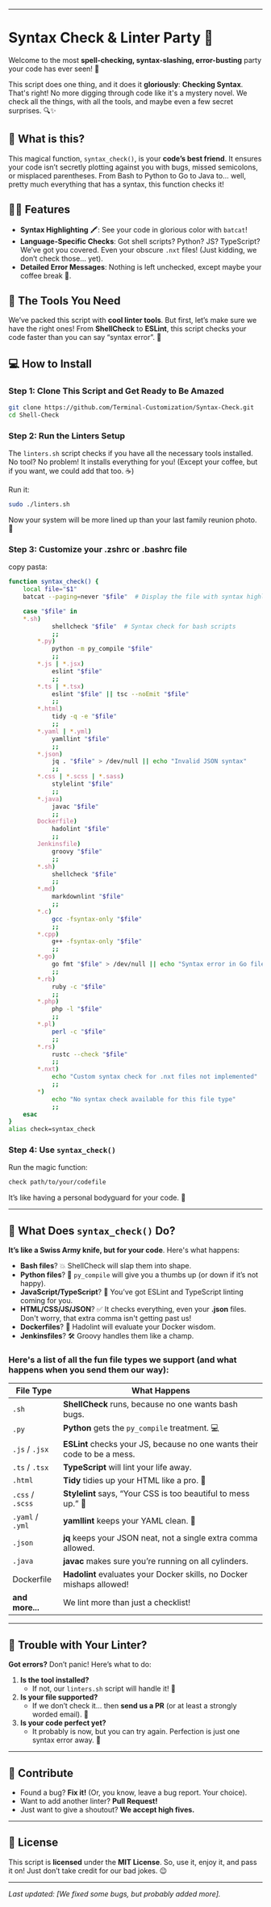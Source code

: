 
---

# Syntax Check & Linter Party 🎉

Welcome to the most **spell-checking, syntax-slashing, error-busting** party your code has ever seen! 🥳

This script does one thing, and it does it **gloriously**: **Checking Syntax**. That's right! No more digging through code like it's a mystery novel. We check all the things, with all the tools, and maybe even a few secret surprises. 🔍✨

## 🎯 What is this?

This magical function, `syntax_check()`, is your **code’s best friend**. It ensures your code isn’t secretly plotting against you with bugs, missed semicolons, or misplaced parentheses. From Bash to Python to Go to Java to... well, pretty much everything that has a syntax, this function checks it!

## 🧙‍♂️ Features

- **Syntax Highlighting** 🖍: See your code in glorious color with `batcat`!
- **Language-Specific Checks**: Got shell scripts? Python? JS? TypeScript? We’ve got you covered. Even your obscure `.nxt` files! (Just kidding, we don’t check those… yet).
- **Detailed Error Messages**: Nothing is left unchecked, except maybe your coffee break 🍵.

## 🔧 The Tools You Need

We’ve packed this script with **cool linter tools**. But first, let’s make sure we have the right ones! From **ShellCheck** to **ESLint**, this script checks your code faster than you can say “syntax error”. 🚀

## 💻 How to Install

### Step 1: Clone This Script and Get Ready to Be Amazed

```bash
git clone https://github.com/Terminal-Customization/Syntax-Check.git
cd Shell-Check
```

### Step 2: Run the Linters Setup

The `linters.sh` script checks if you have all the necessary tools installed. No tool? No problem! It installs everything for you! (Except your coffee, but if you want, we could add that too. ☕)

Run it:

```bash
sudo ./linters.sh
```

Now your system will be more lined up than your last family reunion photo. 📸


### Step 3: Customize your .zshrc or .bashrc file

copy pasta:

```bash
function syntax_check() {
    local file="$1"
    batcat --paging=never "$file"  # Display the file with syntax highlighting

    case "$file" in
	*.sh)
            shellcheck "$file"  # Syntax check for bash scripts
            ;;
        *.py) 
            python -m py_compile "$file" 
            ;;
        *.js | *.jsx) 
            eslint "$file" 
            ;;
        *.ts | *.tsx) 
            eslint "$file" || tsc --noEmit "$file" 
            ;;
        *.html) 
            tidy -q -e "$file" 
            ;;
        *.yaml | *.yml) 
            yamllint "$file" 
            ;;
        *.json) 
            jq . "$file" > /dev/null || echo "Invalid JSON syntax" 
            ;;
        *.css | *.scss | *.sass) 
            stylelint "$file" 
            ;;
        *.java) 
            javac "$file" 
            ;;
        Dockerfile) 
            hadolint "$file" 
            ;;
        Jenkinsfile) 
            groovy "$file" 
            ;;
        *.sh) 
            shellcheck "$file" 
            ;;
        *.md) 
            markdownlint "$file" 
            ;;
        *.c) 
            gcc -fsyntax-only "$file" 
            ;;
        *.cpp) 
            g++ -fsyntax-only "$file" 
            ;;
        *.go) 
            go fmt "$file" > /dev/null || echo "Syntax error in Go file" 
            ;;
        *.rb) 
            ruby -c "$file" 
            ;;
        *.php) 
            php -l "$file" 
            ;;
        *.pl) 
            perl -c "$file" 
            ;;
        *.rs) 
            rustc --check "$file" 
            ;;
        *.nxt) 
            echo "Custom syntax check for .nxt files not implemented" 
            ;;
        *) 
            echo "No syntax check available for this file type" 
            ;;
    esac
}
alias check=syntax_check

```


### Step 4: Use `syntax_check()`

Run the magic function:

```bash
check path/to/your/codefile
```

It’s like having a personal bodyguard for your code. 💪

---

## 🎉 What Does `syntax_check()` Do?

**It’s like a Swiss Army knife, but for your code**. Here's what happens:

- **Bash files**? 💥 ShellCheck will slap them into shape.
- **Python files**? 🐍 `py_compile` will give you a thumbs up (or down if it’s not happy).
- **JavaScript/TypeScript**? 📜 You’ve got ESLint and TypeScript linting coming for you.
- **HTML/CSS/JS/JSON**? ✅ It checks everything, even your **.json** files. Don't worry, that extra comma isn't getting past us!
- **Dockerfiles**? 🐳 Hadolint will evaluate your Docker wisdom.
- **Jenkinsfiles**? 🛠 Groovy handles them like a champ.

### Here's a list of all the fun file types we support (and what happens when you send them our way):

| File Type   | What Happens                                  |
|-------------|-----------------------------------------------|
| `.sh`       | **ShellCheck** runs, because no one wants bash bugs. |
| `.py`       | **Python** gets the `py_compile` treatment. 💻 |
| `.js` / `.jsx` | **ESLint** checks your JS, because no one wants their code to be a mess. |
| `.ts` / `.tsx` | **TypeScript** will lint your life away. |
| `.html`     | **Tidy** tidies up your HTML like a pro. 💅 |
| `.css` / `.scss` | **Stylelint** says, “Your CSS is too beautiful to mess up.” 🌟 |
| `.yaml` / `.yml` | **yamllint** keeps your YAML clean. 🙌 |
| `.json`     | **jq** keeps your JSON neat, not a single extra comma allowed. |
| `.java`     | **javac** makes sure you’re running on all cylinders. |
| Dockerfile  | **Hadolint** evaluates your Docker skills, no Docker mishaps allowed! |
| **and more...** | We lint more than just a checklist! |

---

## 🤖 Trouble with Your Linter?

**Got errors?** Don’t panic! Here’s what to do:

1. **Is the tool installed?**
   - If not, our `linters.sh` script will handle it! 🚀
2. **Is your file supported?**
   - If we don’t check it... then **send us a PR** (or at least a strongly worded email). 📧
3. **Is your code perfect yet?**
   - It probably is now, but you can try again. Perfection is just one syntax error away. 🔄

---

## 🍻 Contribute

- Found a bug? **Fix it!** (Or, you know, leave a bug report. Your choice).
- Want to add another linter? **Pull Request!**
- Just want to give a shoutout? **We accept high fives.**

---

## 🎨 License

This script is **licensed** under the **MIT License**. So, use it, enjoy it, and pass it on! Just don’t take credit for our bad jokes. 😉

---

*Last updated: [We fixed some bugs, but probably added more].*
